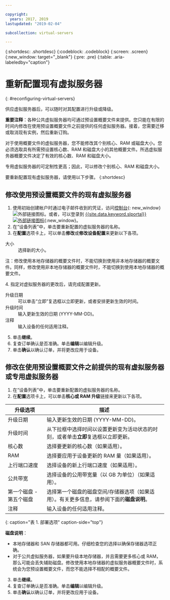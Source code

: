 ```yaml
---

copyright:
  years: 2017, 2019
lastupdated: "2019-02-04"

subcollection: virtual-servers

---
```


{:shortdesc: .shortdesc}
{:codeblock: .codeblock}
{:screen: .screen}
{:new_window: target="_blank"}
{:pre: .pre}
{:table: .aria-labeledby="caption"}


# 重新配置现有虚拟服务器
{: #reconfiguring-virtual-servers}

供应虚拟服务器后，可以随时对其配置进行升级或降级。  

**重要注释**：各种公共虚拟服务器均可通过预设置概要文件来提供。您只能在有限的时间内修改在使用预设置概要文件之前提供的任何虚拟服务器。接着，您需要迁移或取消现有实例，然后重新订购。

对于使用概要文件的虚拟服务器，您不能修改其个别核心、RAM 或磁盘大小。您必须选取具有所需预设置核心数、RAM 和磁盘大小的其他概要文件。所选虚拟服务器概要文件决定了有效的核心数、RAM 和磁盘大小。  

专用虚拟服务器的可定制性更高；因此，可以修改个别核心、RAM 和磁盘大小。

要重新配置现有虚拟服务器，请使用以下步骤。
{:shortdesc}

## 修改使用预设置概要文件的现有虚拟服务器
1. 使用初始创建帐户时通过电子邮件收到的凭证，访问[控制台](https://cloud.ibm.com/classic?){: new_window} ![外部链接图标](../icons/launch-glyph.svg "外部链接图标")。或者，可以登录到 [{{site.data.keyword.slportal}} ![外部链接图标](../../icons/launch-glyph.svg "外部链接图标")](https://control.softlayer.com/){:new_window}。 
2. 在“设备列表”中，单击要重新配置的虚拟服务器的名称。
3. 在**配置**选项卡上，可以单击**修改**或**修改设备配置**来更新以下各项。
  <dl>
  <dt>大小</dt>
  <dd>选择新的大小。</dd>
  <p><note>注：修改使用本地存储器的概要文件时，不能切换到使用非本地存储器的概要文件。同样，修改使用非本地存储器的概要文件时，不能切换到使用本地存储器的概要文件。</note></p>
  </dl>
4. 指定对虚拟服务器的更改后，请完成配置更新。
  <dl>

  <dt>升级日期</dt>
  <dd>可以单击“立即”复选框以立即更新，或者安排更新生效的时间。</dd>

  <dt>升级时间</dt>
  <dd>输入更新生效的日期 (YYYY-MM-DD)。</dd>

  <dt>注释</dt>
  <dd>输入设备的任何适用注释。</dd>
  </dl>

5. 单击**继续**。
6. 复查订单确认是否准确。单击**编辑**以编辑升级。
7. 单击**确认**以确认订单，并将更改应用于设备。

## 修改在使用预设置概要文件之前提供的现有虚拟服务器或专用虚拟服务器
1. 在“设备列表”中，单击要重新配置的虚拟服务器的名称。
2. 在**配置**选项卡上，可以单击**核心或 RAM 升级**链接来更新以下各项。

|升级选项              |描述|
| ----------------------- | ----------------------------------------------------------------------------------------------------------- |
|升级日期|输入更新生效的日期 (YYYY-MM-DD)。|
|升级时间|从下拉框中选择时间以设置更新变为活动状态的时刻，或者单击**立即**复选框以立即更新。|
|核心数|选择要更新的核心数（如果适用）。|
|RAM|选择要应用于设备更新的 RAM 量（如果适用）。|
|上行端口速度|选择设备的新上行端口速度（如果适用）。|
|公共带宽|选择设备的公用带宽量（以 GB 为单位）（如果适用）。|
|第一个磁盘 - 第五个磁盘|选择第一个磁盘的磁盘空间/存储器选项（如果适用）。有关更多信息，请参阅下面的**磁盘说明**。|
|注释|输入设备的任何适用注释。|
{: caption="表 1. 部署选项" caption-side="top"}   

  **磁盘说明**：
  * 本地存储器和 SAN 存储器都可用。仔细检查您的选择以确保存储器选项正确。
  * 对于公共虚拟服务器，如果要升级本地存储器，并且需要更多核心或 RAM，那么可能会丢失辅助磁盘。修改使用本地存储器的虚拟服务器概要文件时，系统会为您预设置概要文件，而您不能选择不相配的概要文件。
3. 单击**继续**。
4. 复查订单确认是否准确。单击**编辑**以编辑升级。
5. 单击**确认**以确认订单，并将更改应用于设备。
